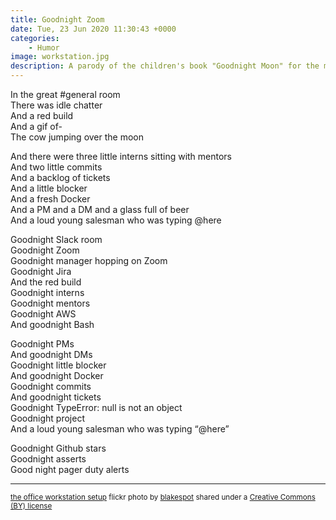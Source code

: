 ```yaml
---
title: Goodnight Zoom
date: Tue, 23 Jun 2020 11:30:43 +0000
categories:
    - Humor
image: workstation.jpg
description: A parody of the children's book "Goodnight Moon" for the modern tech worker.
---
```

In the great #general room  
There was idle chatter  
And a red build  
And a gif of-  
The cow jumping over the moon  
  
And there were three little interns sitting with mentors  
And two little commits  
And a backlog of tickets  
And a little blocker  
And a fresh Docker  
And a PM and a DM and a glass full of beer  
And a loud young salesman who was typing @here

Goodnight Slack room  
Goodnight Zoom  
Goodnight manager hopping on Zoom  
Goodnight Jira  
And the red build  
Goodnight interns  
Goodnight mentors  
Goodnight AWS  
And goodnight Bash

Goodnight PMs  
And goodnight DMs  
Goodnight little blocker  
And goodnight Docker  
Goodnight commits  
And goodnight tickets  
Goodnight TypeError: null is not an object  
Goodnight project  
And a loud young salesman who was typing “@here”

Goodnight Github stars  
Goodnight asserts  
Good night pager duty alerts

---

<small>[the office workstation setup](https://flickr.com/photos/blakespot/2376240918 "the office workstation setup") flickr photo by [blakespot](https://flickr.com/people/blakespot) shared under a [Creative Commons (BY) license](https://creativecommons.org/licenses/by/2.0/)</small>